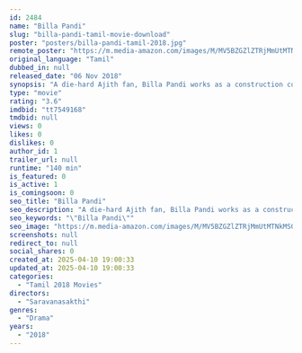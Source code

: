 ```yaml
---
id: 2484
name: "Billa Pandi"
slug: "billa-pandi-tamil-movie-download"
poster: "posters/billa-pandi-tamil-2018.jpg"
remote_poster: "https://m.media-amazon.com/images/M/MV5BZGZlZTRjMmUtMTNkMS00OTQzLTkxNjEtYjI0MTVjNzc1MTQ5XkEyXkFqcGdeQXVyMTEzNzg0Mjkx._V1_SX300.jpg"
original_language: "Tamil"
dubbed_in: null
released_date: "06 Nov 2018"
synopsis: "A die-hard Ajith fan, Billa Pandi works as a construction contractor and dedicates the rest of his time to helping others in his neighbourhood. He is in love with his aunt's daughter, Valli, but life drastically changes for him wh..."
type: "movie"
rating: "3.6"
imdbid: "tt7549168"
tmdbid: null
views: 0
likes: 0
dislikes: 0
author_id: 1
trailer_url: null
runtime: "140 min"
is_featured: 0
is_active: 1
is_comingsoon: 0
seo_title: "Billa Pandi"
seo_description: "A die-hard Ajith fan, Billa Pandi works as a construction contractor and dedicates the rest of his time to helping others in his neighbourhood. He is in love with his aunt's daughter, Valli, but life drastically changes for him wh..."
seo_keywords: "\"Billa Pandi\""
seo_image: "https://m.media-amazon.com/images/M/MV5BZGZlZTRjMmUtMTNkMS00OTQzLTkxNjEtYjI0MTVjNzc1MTQ5XkEyXkFqcGdeQXVyMTEzNzg0Mjkx._V1_SX300.jpg"
screenshots: null
redirect_to: null
social_shares: 0
created_at: 2025-04-10 19:00:33
updated_at: 2025-04-10 19:00:33
categories:
  - "Tamil 2018 Movies"
directors:
  - "Saravanasakthi"
genres:
  - "Drama"
years:
  - "2018"
---
```

